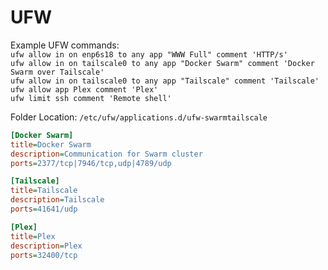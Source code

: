 # UFW

Example UFW commands: \
`ufw allow in on enp6s18 to any app "WWW Full" comment 'HTTP/s'` \
`ufw allow in on tailscale0 to any app "Docker Swarm" comment 'Docker Swarm over Tailscale'` \
`ufw allow in on tailscale0 to any app "Tailscale" comment 'Tailscale'` \
`ufw allow app Plex comment 'Plex'` \
`ufw limit ssh comment 'Remote shell'` 

Folder Location:
`/etc/ufw/applications.d/ufw-swarmtailscale`
```ini
[Docker Swarm]
title=Docker Swarm
description=Communication for Swarm cluster
ports=2377/tcp|7946/tcp,udp|4789/udp

[Tailscale]
title=Tailscale
description=Tailscale
ports=41641/udp

[Plex]
title=Plex
description=Plex
ports=32400/tcp
```
